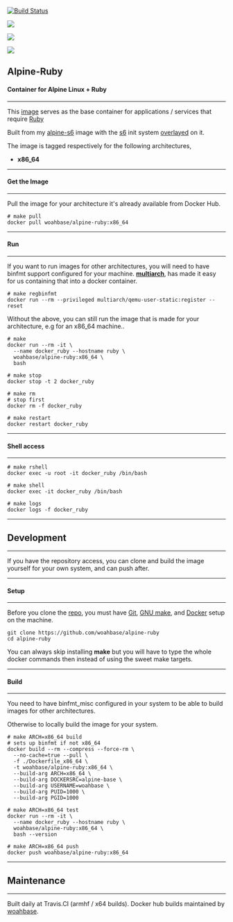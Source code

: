 [![Build Status](https://travis-ci.org/woahbase/alpine-ruby.svg?branch=master)](https://travis-ci.org/woahbase/alpine-ruby)

[![](https://images.microbadger.com/badges/image/woahbase/alpine-ruby.svg)](https://microbadger.com/images/woahbase/alpine-ruby)

[![](https://images.microbadger.com/badges/commit/woahbase/alpine-ruby.svg)](https://microbadger.com/images/woahsbase/alpine-ruby)

[![](https://images.microbadger.com/badges/version/woahbase/alpine-ruby.svg)](https://microbadger.com/images/woahbase/alpine-ruby)

## Alpine-Ruby
#### Container for Alpine Linux + Ruby

---

This [image][8] serves as the base container for applications
/ services that require [Ruby][12]

Built from my [alpine-s6][9] image with the [s6][10] init system
[overlayed][11] on it.

The image is tagged respectively for the following architectures,
<!-- * **armhf** -->
* **x86_64**

<!-- **armhf** builds have embedded binfmt_misc support and contain the
[qemu-user-static][5] binary that allows for running it also inside
an x64 environment that has it. -->

---
#### Get the Image
---

Pull the image for your architecture it's already available from
Docker Hub.

```
# make pull
docker pull woahbase/alpine-ruby:x86_64

```

---
#### Run
---

If you want to run images for other architectures, you will need
to have binfmt support configured for your machine. [**multiarch**][4],
has made it easy for us containing that into a docker container.

```
# make regbinfmt
docker run --rm --privileged multiarch/qemu-user-static:register --reset

```
Without the above, you can still run the image that is made for your
architecture, e.g for an x86_64 machine..

```
# make
docker run --rm -it \
  --name docker_ruby --hostname ruby \
  woahbase/alpine-ruby:x86_64 \
  bash

# make stop
docker stop -t 2 docker_ruby

# make rm
# stop first
docker rm -f docker_ruby

# make restart
docker restart docker_ruby

```

---
#### Shell access
---

```
# make rshell
docker exec -u root -it docker_ruby /bin/bash

# make shell
docker exec -it docker_ruby /bin/bash

# make logs
docker logs -f docker_ruby

```

---
## Development
---

If you have the repository access, you can clone and
build the image yourself for your own system, and can push after.

---
#### Setup
---

Before you clone the [repo][7], you must have [Git][1], [GNU make][2],
and [Docker][3] setup on the machine.

```
git clone https://github.com/woahbase/alpine-ruby
cd alpine-ruby

```
You can always skip installing **make** but you will have to
type the whole docker commands then instead of using the sweet
make targets.

---
#### Build
---

You need to have binfmt_misc configured in your system to be able
to build images for other architectures.

Otherwise to locally build the image for your system.

```
# make ARCH=x86_64 build
# sets up binfmt if not x86_64
docker build --rm --compress --force-rm \
  --no-cache=true --pull \
  -f ./Dockerfile_x86_64 \
  -t woahbase/alpine-ruby:x86_64 \
  --build-arg ARCH=x86_64 \
  --build-arg DOCKERSRC=alpine-base \
  --build-arg USERNAME=woahbase \
  --build-arg PUID=1000 \
  --build-arg PGID=1000

# make ARCH=x86_64 test
docker run --rm -it \
  --name docker_ruby --hostname ruby \
  woahbase/alpine-ruby:x86_64 \
  bash --version

# make ARCH=x86_64 push
docker push woahbase/alpine-ruby:x86_64

```

---
## Maintenance
---

Built daily at Travis.CI (armhf / x64 builds). Docker hub builds maintained by [woahbase][6].

[1]: https://git-scm.com
[2]: https://www.gnu.org/software/make/
[3]: https://www.docker.com
[4]: https://hub.docker.com/r/multiarch/qemu-user-static/
[5]: https://github.com/multiarch/qemu-user-static/releases/
[6]: https://hub.docker.com/u/woahbase

[7]: https://github.com/woahbase/alpine-ruby
[8]: https://hub.docker.com/r/woahbase/alpine-ruby
[9]: https://hub.docker.com/r/woahbase/alpine-s6

[10]: https://skarnet.org/software/s6/
[11]: https://github.com/just-containers/s6-overlay
[12]: https://www.ruby-lang.org
